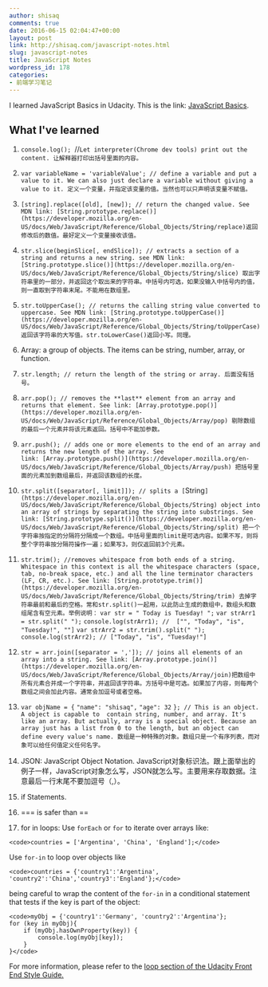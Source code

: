 ```yaml
---
author: shisaq
comments: true
date: 2016-06-15 02:04:47+00:00
layout: post
link: http://shisaq.com/javascript-notes.html
slug: javascript-notes
title: JavaScript Notes
wordpress_id: 178
categories:
- 前端学习笔记
---
```


I learned JavaScript Basics in Udacity. This is the link: [JavaScript Basics](https://www.udacity.com/course/javascript-basics--ud804).


## What I've learned





 	
  1. `console.log(); `//`Let interpreter(Chrome dev tools) print out the content. 让解释器打印出括号里面的内容。`

 	
  2. `var variableName = 'variableValue'; // define a variable and put a value to it. We can also just declare a variable without giving a value to it. 定义一个变量，并指定该变量的值。当然也可以只声明该变量不赋值。
`

 	
  3. `[string].replace([old], [new]); // return the changed value. See MDN link: [String.prototype.replace()](https://developer.mozilla.org/en-US/docs/Web/JavaScript/Reference/Global_Objects/String/replace)返回修改后的数值。最好定义一个变量接收该值。
`

 	
  4. `str.slice(beginSlice[, endSlice]); // extracts a section of a string and returns a new string. see MDN link: [String.prototype.slice()](https://developer.mozilla.org/en-US/docs/Web/JavaScript/Reference/Global_Objects/String/slice) 取出字符串里的一部分，并返回这个取出来的字符串。中括号内可选，如果没输入中括号内的值，则一直取到字符串末尾。不能用在数组里。`

 	
  5. `str.toUpperCase(); // returns the calling string value converted to uppercase. See MDN link: [String.prototype.toUpperCase()](https://developer.mozilla.org/en-US/docs/Web/JavaScript/Reference/Global_Objects/String/toUpperCase) 返回该字符串的大写值。str.toLowerCase()返回小写。同理。`

 	
  6. Array: a group of objects. The items can be string, number, array, or function.

 	
  7. `str.length; // return the length of the string or array. 后面没有括号。`

 	
  8. `arr.pop(); // removes the **last** element from an array and returns that element. See link: [Array.prototype.pop()](https://developer.mozilla.org/en-US/docs/Web/JavaScript/Reference/Global_Objects/Array/pop) 剔除数组的最后一个元素并将该元素返回。括号中不能加参数。`

 	
  9. `arr.push(); // adds one or more elements to the end of an array and returns the new length of the array. See link: [Array.prototype.push()](https://developer.mozilla.org/en-US/docs/Web/JavaScript/Reference/Global_Objects/Array/push) 把括号里面的元素加到数组最后，并返回该数组的长度。`

 	
  10. `str.split([separator[, limit]]); // splits a [`String`](https://developer.mozilla.org/en-US/docs/Web/JavaScript/Reference/Global_Objects/String) object into an array of strings by separating the string into substrings. See link: [String.prototype.split()](https://developer.mozilla.org/en-US/docs/Web/JavaScript/Reference/Global_Objects/String/split) 把一个字符串按指定的分隔符分隔成一个数组。中括号里面的limit是可选内容。如果不写，则将整个字符串按分隔符操作一遍；如果写3，则仅返回前3个元素。`

 	
  11. `str.trim(); //removes whitespace from both ends of a string. Whitespace in this context is all the whitespace characters (space, tab, no-break space, etc.) and all the line terminator characters (LF, CR, etc.). See link: [String.prototype.trim()](https://developer.mozilla.org/en-US/docs/Web/JavaScript/Reference/Global_Objects/String/trim) 去掉字符串最前和最后的空格。常和str.split()一起用，以此防止生成的数组中，数组头和数组尾含有空元素。举例说明：`
`var str = " Today is Tuesday! ";`
`var strArr1 = str.split(" ");`
`console.log(strArr1); //  ["", "Today", "is", "Tuesday!", ""]`
`var strArr2 = str.trim().split(" ");`
`console.log(strArr2); // ["Today", "is", "Tuesday!"]`

 	
  12. `str = arr.join([separator = ',']); // joins all elements of an array into a string. See link: [Array.prototype.join()](https://developer.mozilla.org/en-US/docs/Web/JavaScript/Reference/Global_Objects/Array/join)把数组中所有元素合并成一个字符串，并返回该字符串。方括号中是可选。如果加了内容，则每两个数组之间会加此内容。通常会加逗号或者空格。`

 	
  13. `var objName = {`
`"name": "shisaq",`
`"age": 32`
`}; // This is an object. A object is capable to  contain string, number, and array. It's like an array. But actually, array is a special object. Because an array just has a list from 0 to the length, but an object can define every value's name. 数组是一种特殊的对象。数组只是一个有序列表，而对象可以给任何值定义任何名字。`

 	
  14. JSON: JavaScript Object Notation. JavaScript对象标识法。跟上面举出的例子一样，JavaScript对象怎么写，JSON就怎么写。主要用来存取数据。注意最后一行末尾不要加逗号（,）。

 	
  15. if Statements.

 	
  16. === is safer than ==

 	
  17. for in loops:
Use `forEach` or `for` to iterate over arrays like:

    
    <code>countries = ['Argentina', 'China', 'England'];</code>


Use `for-in` to loop over objects like

    
    <code>countries = {'country1':'Argentina', 'country2':'China','country3':'England'};</code>


being careful to wrap the content of the `for-in` in a conditional statement that tests if the key is part of the object:

    
    <code>myObj = {'country1':'Germany', 'country2':'Argentina'};
    for (key in myObj){
        if (myObj.hasOwnProperty(key)) {
            console.log(myObj[key]);
        }
    }</code>


For more information, please refer to the [loop section of the Udacity Front End Style Guide.](https://udacity.github.io/frontend-nanodegree-styleguide/javascript.html#for-in-loop)



